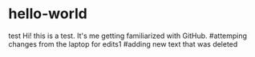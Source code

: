 # hello-world
test
Hi! this is a test. It's me getting familiarized with GitHub. 
#attemping changes from the laptop for edits1
#adding new text that was deleted